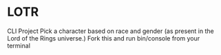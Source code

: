# LOTR
CLI Project
Pick a character based on race and gender (as present in the Lord of the Rings universe.)
Fork this and run bin/console from your terminal
